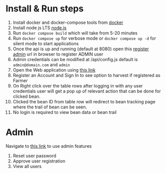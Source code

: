 # Install & Run steps

1. Install docker and docker-compose tools from [docker](https://docs.docker.com/install/)
2. Install node js LTS [node.js](https://nodejs.org/dist/v10.15.1/node-v10.15.1.pkg)
3. Run `docker compose build` which will take from 5-20 minutes
4. Run `docker compose up` for verbose mode or `docker compose up -d` for silent mode to start applications
5. Once the api is up and running (default at 8080) open this [register admin](http://0.0.0.0:8080/auth/register/admin) url in browser to register ADMIN user
6. Admin credentials can be modified at /api/config.js default is `admin@domain.com` and `admin`
7. Open the Web application using [this link](http://0.0.0.0:3000)
8. Register an Account and Sign In to see option to harvest if registered as Farmer
9. On Right click over the table rows after logging in with any user credentials user will get a pop up of relevant action that can be done for clicked bean.
10. Clicked the bean ID from table row will redirect to bean tracking page where the trail of bean can be seen.
11. No login is required to view bean data or bean trail


# Admin 

Navigate to [this link](http://0.0.0.0:3000/admin) to use admin features
   1. Reset user password
   2. Approve user registration
   3. View all users